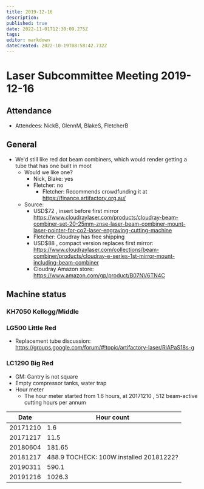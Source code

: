 ```yaml
---
title: 2019-12-16
description: 
published: true
date: 2022-11-01T12:30:09.275Z
tags: 
editor: markdown
dateCreated: 2022-10-19T08:58:42.732Z
---
```


# Laser Subcommittee Meeting 2019-12-16

## Attendance

* Attendees: NickB, GlennM, BlakeS, FletcherB

## General

* We'd still like red dot beam combiners, which would render getting a tube that has one built in moot
  * Would we like one?
    * Nick, Blake: yes
    * Fletcher: no
      * Fletcher: Recommends crowdfunding it at <https://finance.artifactory.org.au/>
  * Source:
    * USD\$72 , insert before first mirror <https://www.cloudraylaser.com/products/cloudray-beam-combiner-set-20-25mm-znse-laser-beam-combiner-mount-laser-pointer-for-co2-laser-engraving-cutting-machine>
    * Fletcher: Cloudray has free shipping
    * USD\$88 , compact version replaces first mirror: <https://www.cloudraylaser.com/collections/beam-combiner/products/cloudray-e-series-1st-mirror-mount-including-beam-combiner>
    * Cloudray Amazon store: <https://www.amazon.com/gp/product/B07NV6TN4C>

## Machine status

### KH7050 Kellogg/Middle

### LG500 Little Red

* Replacement tube discussion: <https://groups.google.com/forum/#!topic/artifactory-laser/RiAPaS18s-g>

### LC1290 Big Red

* GM: Gantry is not square
* Empty compressor tanks, water trap
* Hour meter
  * The hour meter started from 1.6 hours, at 20171210 , 512 beam-active cutting hours per annum

| Date     | Hour count                              |
|----------|-----------------------------------------|
| 20171210 | 1.6                                     |
| 20171217 | 11.5                                    |
| 20180604 | 181.65                                  |
| 20181217 | 488.9 TOCHECK: 100W installed 20181222? |
| 20190311 | 590.1                                   |
| 20191216 | 1026.3                                  |
